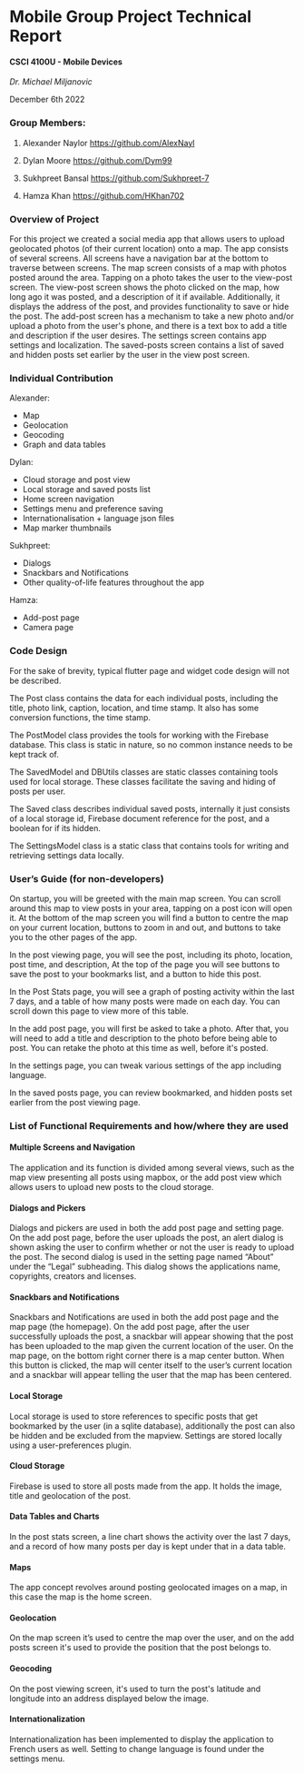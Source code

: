 



# Mobile Group Project Technical Report 

#### CSCI 4100U - Mobile Devices

*Dr. Michael Miljanovic*

December 6th 2022


### Group Members: 

1.  Alexander Naylor https://github.com/AlexNayl

2.  Dylan Moore https://github.com/Dym99

3.  Sukhpreet Bansal https://github.com/Sukhpreet-7

4.  Hamza Khan https://github.com/HKhan702


### Overview of Project 
For this project we created a social media app that allows users to upload geolocated photos (of their current location) onto a map. The app consists of several screens. All screens have a navigation bar at the bottom to traverse between screens.
The map screen consists of a map with photos posted around the area. Tapping on a photo takes the user to the view-post screen. 
The view-post screen shows the photo clicked on the map, how long ago it was posted, and a description of it if available. Additionally, it displays the address of the post, and provides functionality to save or hide the post.
The add-post screen has a mechanism to take a new photo and/or upload a photo from the user's phone, and there is a text box to add a title and description if the user desires. 
The settings screen contains app settings and localization.
The saved-posts screen contains a list of saved and hidden posts set earlier by the user in the view post screen.

### Individual Contribution  
Alexander:
 - Map
 - Geolocation
 - Geocoding
 - Graph and data tables 

Dylan:
- Cloud storage and post view
- Local storage and saved posts list
- Home screen navigation
- Settings menu and preference saving
- Internationalisation + language json files
- Map marker thumbnails

Sukhpreet:
- Dialogs
- Snackbars and Notifications 
- Other quality-of-life features throughout the app 

Hamza: 
- Add-post page
- Camera page


### Code Design  
For the sake of brevity, typical flutter page and widget code design will not be described.

The Post class contains the data for each individual posts, including the title, photo link, caption, location, and time stamp. It also has some conversion functions, the time stamp.

The PostModel class provides the tools for working with the Firebase database. This class is static in nature, so no common instance needs to be kept track of.

The SavedModel and DBUtils classes are static classes containing tools used for local storage. These classes facilitate the saving and hiding of posts per user.

The Saved class describes individual saved posts, internally it just consists of a local storage id, Firebase document reference for the post, and a boolean for if its hidden.

The SettingsModel class is a static class that contains tools for writing and retrieving settings data locally.






### User’s Guide (for non-developers) 
On startup, you will be greeted with the main map screen. You can scroll around this map to view posts in your area, tapping on a post icon will open it. At the bottom of the map screen you will find a button to centre the map on your current location, buttons to zoom in and out, and buttons to take you to the other pages of the app.

In the post viewing page, you will see the post, including its photo, location, post time, and description, At the top of the page you will see buttons to save the post to your bookmarks list, and a button to hide this post.

In the Post Stats page, you will see a graph of posting activity within the last 7 days, and a table of how many posts were made on each day. You can scroll down this page to view more of this table.

In the add post page, you will first be asked to take a photo. After that, you will need to add a title and description to the photo before being able to post. You can retake the photo at this time as well, before it's posted.

In the settings page, you can tweak various settings of the app including language.

In the saved posts page, you can review bookmarked, and hidden posts set earlier from the post viewing page.

### List of Functional Requirements and how/where they are used 

#### Multiple Screens and Navigation
The application and its function is divided among several views, such as the map view presenting all posts using mapbox, or the add post view which allows users to upload new posts to the cloud storage.

#### Dialogs and Pickers
Dialogs and pickers are used in both the add post page and setting page. On the add post page, before the user uploads the post, an alert dialog is shown asking the user  to confirm whether or not the user is ready to upload the post. The second dialog is used in the setting page named “About” under the “Legal” subheading. This dialog shows the applications name, copyrights, creators and licenses. 

#### Snackbars and Notifications
Snackbars and Notifications are used in both the add post page and the map page (the homepage). On the add post page, after the user successfully uploads the post, a snackbar will appear showing that the post has been uploaded to the map given the current location of the user. On the map page, on the bottom right corner there is a map center button. When this button is clicked, the map will center itself to the user’s current location and a snackbar will appear telling the user that the map has been centered. 

#### Local Storage
Local storage is used to store references to specific posts that get bookmarked by the user (in a sqlite database), additionally the post can also be hidden and be excluded from the mapview.
Settings are stored locally using a user-preferences plugin.

#### Cloud Storage
Firebase is used to store all posts made from the app. It holds the image, title and geolocation of the post.

#### Data Tables and Charts
In the post stats screen, a line chart shows the activity over the last 7 days, and a record of how many posts per day is kept under that in a data table.

#### Maps
The app concept revolves around posting geolocated images on a map, in this case the map is the home screen.

#### Geolocation
On the map screen it’s used to centre the map over the user, and on the add posts screen it's used to provide the position that the post belongs to.

#### Geocoding
On the post viewing screen, it's used to turn the post's latitude and longitude into an address displayed below the image.

#### Internationalization
Internationalization has been implemented to display the application to French users as well. Setting to change language is found under the settings menu.

